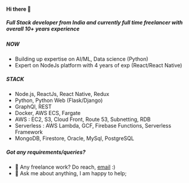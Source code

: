 #### Hi there 👋

##### Full Stack developer from India and currently full time freelancer with overall 10+ years experience

##### NOW

- Building up expertise on AI/ML, Data science (Python)
- Expert on NodeJs platform with 4 years of exp (React/React Native)

##### STACK

- Node.js, ReactJs, React Native, Redux
- Python, Python Web (Flask/Django)
- GraphQl, REST
- Docker, AWS ECS, Fargate
- AWS : EC2, S3, Cloud Front, Route 53, Subnetting, RDB 
- Serverless : AWS Lambda, GCF, Firebase Functions, Serverless Framework
- MongoDB, Firestore, Oracle, MySql, PostgreSQL

##### Got any requirements/queries?
- 💼 Any freelance work? Do reach, [email](mailto:subhash.ranjan2021@gmail.com) :)
- 💬 Ask me about anything, I am happy to help;
